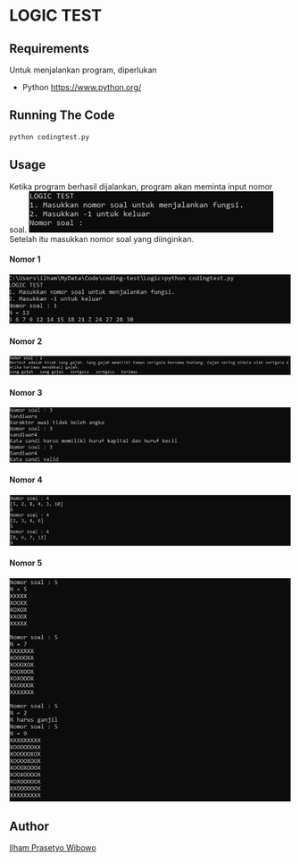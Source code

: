 # LOGIC TEST
## Requirements

Untuk menjalankan program, diperlukan
- Python https://www.python.org/


## Running The Code

```bash
python codingtest.py
```
## Usage
Ketika program berhasil dijalankan, program akan meminta input nomor soal.
![alt text](images/initial.png) \
Setelah itu masukkan nomor soal yang diinginkan.
#### Nomor 1
![alt text](images/no1.png)
#### Nomor 2
![alt text](images/no2.png)
#### Nomor 3
![alt text](images/no3.png)
#### Nomor 4
![alt text](images/no4.png)
#### Nomor 5
![alt text](images/no5.png)

## Author

[Ilham Prasetyo Wibowo](mailto:ilhamprasetyowb@gmail.com?)

